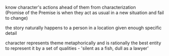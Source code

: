 know character's actions ahead of them from characterization  
(Promise of the Premise is when they act as usual in a new situation and fail to change)

the story naturally happens to a person in a location given enough specific detail

character represents theme metaphorically and is rationally the best entity to represent it by a set of qualities - 'silent as a fish, dull as a lawyer'
